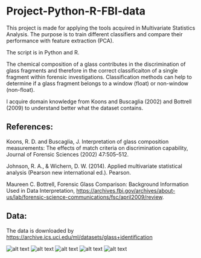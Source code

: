 # Project-Python-R-FBI-data
This project is made for applying the tools acquired in Multivariate Statistics Analysis. The purpose is to train different classifiers and compare their performance with feature extraction (PCA). 

The script is in Python and R. 

The chemical composition of a glass contributes in the discrimination of glass fragments and therefore in the correct classificaiton of a single fragment within forensic investigations. Classification methods can help to determine if a glass fragment belongs to a window (float) or non-window (non-float). 

I acquire domain knowledge from Koons and Buscaglia (2002) and Bottrell (2009) to understand better what the dataset contains.


## References:

Koons, R. D. and Buscaglia, J. Interpretation of glass composition measurements: The effects of match criteria on discrimination capability, Journal of Forensic Sciences (2002) 47:505–512.

Johnson, R. A., & Wichern, D. W. (2014). Applied multivariate statistical analysis (Pearson new international ed.). Pearson.

Maureen C. Bottrell, Forensic Glass Comparison: Background Information Used in Data Interpretation, https://archives.fbi.gov/archives/about-us/lab/forensic-science-communications/fsc/april2009/review.

## Data:

The data is downloaded by https://archive.ics.uci.edu/ml/datasets/glass+identification

![alt text](https://raw.githubusercontent.com/RiSar16/Project-Python-R-FBI-data/main/multivariate-statistics.jpg)
![alt text](https://raw.githubusercontent.com/RiSar16/Project-Python-R-FBI-data/main/Python-distribution-chemical%20elements.png)
![alt text](https://raw.githubusercontent.com/RiSar16/Project-Python-R-FBI-data/main/R-correlations-highest-lowest.png)
![alt text](https://raw.githubusercontent.com/RiSar16/Project-Python-R-FBI-data/main/Python-correlations.png)
![alt text](https://raw.githubusercontent.com/RiSar16/Project-Python-R-FBI-data/main/R-correlations.png)
